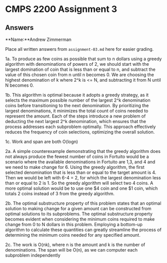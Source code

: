 # CMPS 2200 Assignment 3
## Answers

**Name:**Andrew Zimmerman


Place all written answers from `assignment-03.md` here for easier grading.

1a. To produce as few coins as possible that sum to n dollars using a greedy algorithm with denominations of powers of 2, we should start with the largest domination of coin that is less than or equal to n, and subtract the value of this chosen coin from n until n becomes 0. We are choosing the highest denomination of k where 2^k is <= N, and subtracting it from N until N becomes 0.

1b. This algorithm is optimal because it adopts a greedy strategy, as it selects the maximum possible number of the largest 2^k denomination coins before transitioning to the next denomination. By prioritizing the largest denominations, it minimizes the total count of coins needed to represent the amount. Each of the steps introduce a new problem of deducting the next largest 2^k denomination, which ensures that the process addresses each subproblem optimally. This approach effectively reduces the frequency of coin selections, optimizing the overall solution.

1c. Work and span are both O(logn)

2a. A simple counterexample demonstrating that the greedy algorithm does not always produce the fewest number of coins in Fortuito would be a scenario where the available denominations in Fortuito are 1,3, and 4 and we need to make change for 6. Using the greedy algorithm, the first selected denomination that is less than or equal to the target amount is 4. Then we would be left with 6-4 = 2, for which the largest denomination less than or equal to 2 is 1. So the greedy algorithm will select two 4 coins. A more optimal solution would be to use one $4 coin and one $1 coin, which totals 2 coins instead of 3 from the greedy algorithm. 


2b. The optimal substructure property of this problem states that an optimal solution to making change for a given amount can be constructed from optimal solutions to its subproblems. The optimal substructure property becomes evident when considering the minimum coins required to make change from 0 to N dollars in this problem. Employing a bottom-up algorithm to calculate these quantities can greatly streamline the process of determining the minimum coins needed for any specified amount.


2c. The work is O(nk), where n is the amount and k is the number of denominations.
The span will be O(n), as we can computer each subproblem independently

